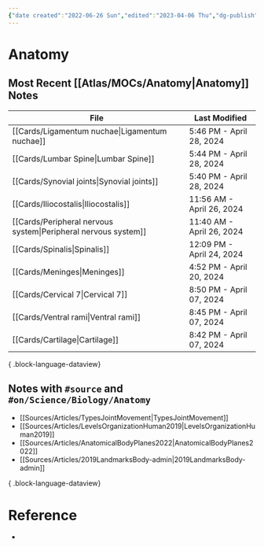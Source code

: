 ```yaml
---
{"date created":"2022-06-26 Sun","edited":"2023-04-06 Thu","dg-publish":true,"tags":["moc","on/Science/Biology"],"up":["[[🏠 Home]]"],"permalink":"/atlas/mo-cs/anatomy/","dgPassFrontmatter":true}
---
```


# Anatomy

## Most Recent [[Atlas/MOCs/Anatomy\|Anatomy]] Notes
| File                                                              | Last Modified             |
| ----------------------------------------------------------------- | ------------------------- |
| [[Cards/Ligamentum nuchae\|Ligamentum nuchae]]                 | 5:46 PM - April 28, 2024  |
| [[Cards/Lumbar Spine\|Lumbar Spine]]                           | 5:44 PM - April 28, 2024  |
| [[Cards/Synovial joints\|Synovial joints]]                     | 5:40 PM - April 28, 2024  |
| [[Cards/Iliocostalis\|Iliocostalis]]                           | 11:56 AM - April 26, 2024 |
| [[Cards/Peripheral nervous system\|Peripheral nervous system]] | 11:40 AM - April 26, 2024 |
| [[Cards/Spinalis\|Spinalis]]                                   | 12:09 PM - April 24, 2024 |
| [[Cards/Meninges\|Meninges]]                                   | 4:52 PM - April 20, 2024  |
| [[Cards/Cervical 7\|Cervical 7]]                               | 8:50 PM - April 07, 2024  |
| [[Cards/Ventral rami\|Ventral rami]]                           | 8:45 PM - April 07, 2024  |
| [[Cards/Cartilage\|Cartilage]]                                 | 8:42 PM - April 07, 2024  |

{ .block-language-dataview}

## Notes with `#source` and `#on/Science/Biology/Anatomy `
- [[Sources/Articles/TypesJointMovement\|TypesJointMovement]]
- [[Sources/Articles/LevelsOrganizationHuman2019\|LevelsOrganizationHuman2019]]
- [[Sources/Articles/AnatomicalBodyPlanes2022\|AnatomicalBodyPlanes2022]]
- [[Sources/Articles/2019LandmarksBody-admin\|2019LandmarksBody-admin]]

{ .block-language-dataview}

# Reference
- 